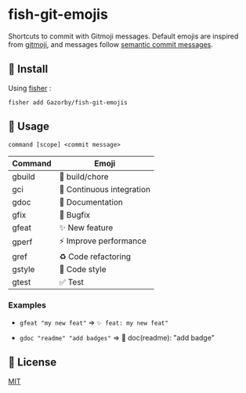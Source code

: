 # fish-git-emojis

Shortcuts to commit with Gitmoji messages. Default emojis are inspired from [gitmoji](https://gitmoji.carloscuesta.me/), and messages follow [semantic commit messages](https://gist.github.com/joshbuchea/6f47e86d2510bce28f8e7f42ae84c716).

## 🚀 Install

Using [fisher](https://github.com/jorgebucaran/fisher) :

```console
fisher add Gazorby/fish-git-emojis
```

## 🔧 Usage

`command [scope] <commit message>`

| Command | Emoji |
|-------- | ----------- |
| gbuild  | 👷 build/chore |
| gci     | 💚 Continuous integration |
| gdoc    | 📝 Documentation |
| gfix    | 🐛 Bugfix |
| gfeat   | ✨ New feature |
| gperf   | ⚡️ Improve performance |
| gref    | ♻️ Code refactoring |
| gstyle  | 🎨 Code style |
| gtest   | ✅ Test |

### Examples

- `gfeat "my new feat"` => `✨ feat: my new feat"`

- `gdoc "readme" "add badges"` => 📝 doc(readme): "add badge"

## 📝 License

[MIT](https://github.com/Gazorby/fish-git-emojis/blob/master/LICENSE)

